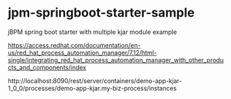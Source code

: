 # jpm-springboot-starter-sample
jBPM spring boot starter with multiple kjar module example

https://access.redhat.com/documentation/en-us/red_hat_process_automation_manager/7.12/html-single/integrating_red_hat_process_automation_manager_with_other_products_and_components/index


http://localhost:8090/rest/server/containers/demo-app-kjar-1_0_0/processes/demo-app-kjar.my-biz-process/instances

